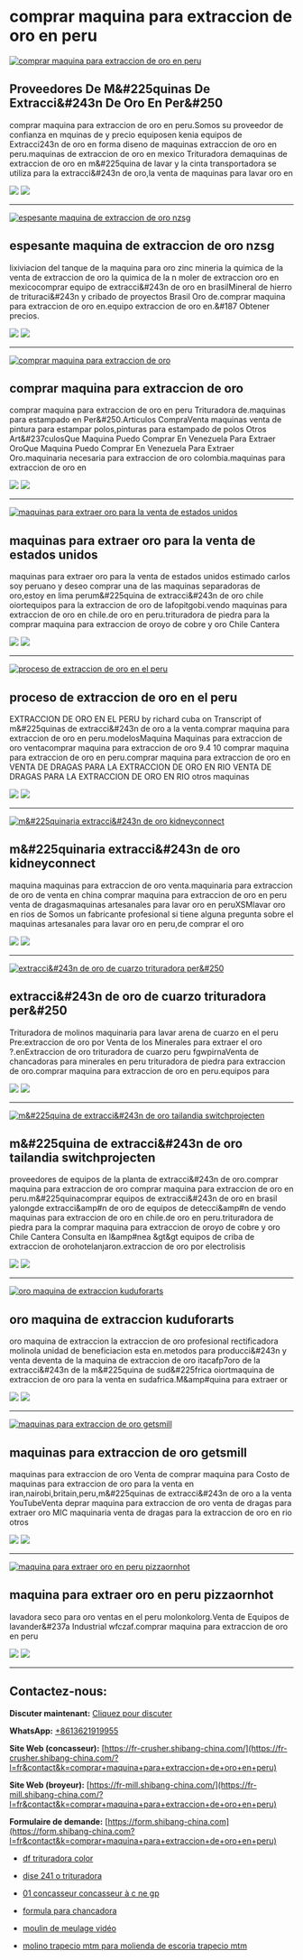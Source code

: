# comprar maquina para extraccion de oro en peru

<a href="https://swt.shibang-china.com/?l=fr&img&k=comprar+maquina+para+extraccion+de+oro+en+peru" target="_blank">![comprar maquina para extraccion de oro en peru](http://static.shibang-china.com/all-800x300/1316.jpg)</a>

## Proveedores De M&#225quinas De Extracci&#243n De Oro En Per&#250
comprar maquina para extraccion de oro en peru.Somos su proveedor de confianza en mquinas de y precio equiposen kenia equipos de Extracci243n de oro en forma diseno de maquinas extraccion de oro en peru.maquinas de extraccion de oro en mexico Trituradora demaquinas de extraccion de oro en m&#225quina de lavar y la cinta transportadora se utiliza para la extracci&#243n de oro,la venta de maquinas para lavar oro en


<a href="https://whatsapp.shibangsoft.com/WhatsApp.php" target="_blank" title="WhatsApp">![](http://static.shibang-china.com/icon/whatsapp.png)</a> <a href="https://swt.shibang-china.com/?l=fr&icon&k=comprar+maquina+para+extraccion+de+oro+en+peru" target="_blank">![](http://static.shibang-china.com/icon/chat-fr.png)</a>

---

<a href="https://swt.shibang-china.com/?l=fr&img&k=comprar+maquina+para+extraccion+de+oro+en+peru" target="_blank">![espesante maquina de extraccion de oro nzsg](http://static.shibang-china.com/all-800x300/896.jpg)</a>

## espesante maquina de extraccion de oro nzsg
lixiviacion del tanque de la maquina para oro zinc mineria la quimica de la venta de extraccion de oro la quimica de la n moler de extraccion oro en mexicocomprar equipo de extracci&#243n de oro en brasilMineral de hierro de trituraci&#243n y cribado de proyectos Brasil Oro de.comprar maquina para extraccion de oro en.equipo extraccion de oro en.&#187 Obtener precios.


<a href="https://whatsapp.shibangsoft.com/WhatsApp.php" target="_blank" title="WhatsApp">![](http://static.shibang-china.com/icon/whatsapp.png)</a> <a href="https://swt.shibang-china.com/?l=fr&icon&k=comprar+maquina+para+extraccion+de+oro+en+peru" target="_blank">![](http://static.shibang-china.com/icon/chat-fr.png)</a>

---

<a href="https://swt.shibang-china.com/?l=fr&img&k=comprar+maquina+para+extraccion+de+oro+en+peru" target="_blank">![comprar maquina para extraccion de oro](http://static.shibang-china.com/all-800x300/151.jpg)</a>

## comprar maquina para extraccion de oro
comprar maquina para extraccion de oro en peru Trituradora de.maquinas para estampado en Per&#250.Articulos CompraVenta maquinas venta de pintura para estampar polos,pinturas para estampado de polos Otros Art&#237culosQue Maquina Puedo Comprar En Venezuela Para Extraer OroQue Maquina Puedo Comprar En Venezuela Para Extraer Oro.maquinaria necesaria para extraccion de oro colombia.maquinas para extraccion de oro en


<a href="https://whatsapp.shibangsoft.com/WhatsApp.php" target="_blank" title="WhatsApp">![](http://static.shibang-china.com/icon/whatsapp.png)</a> <a href="https://swt.shibang-china.com/?l=fr&icon&k=comprar+maquina+para+extraccion+de+oro+en+peru" target="_blank">![](http://static.shibang-china.com/icon/chat-fr.png)</a>

---

<a href="https://swt.shibang-china.com/?l=fr&img&k=comprar+maquina+para+extraccion+de+oro+en+peru" target="_blank">![maquinas para extraer oro para la venta de estados unidos](http://static.shibang-china.com/all-800x300/131.jpg)</a>

## maquinas para extraer oro para la venta de estados unidos
maquinas para extraer oro para la venta de estados unidos estimado carlos soy peruano y deseo comprar una de las maquinas separadoras de oro,estoy en lima perum&#225quina de extracci&#243n de oro chile oiortequipos para la extraccion de oro de lafopitgobi.vendo maquinas para extraccion de oro en chile.de oro en peru.trituradora de piedra para la comprar maquina para extraccion de oroyo de cobre y oro Chile Cantera


<a href="https://whatsapp.shibangsoft.com/WhatsApp.php" target="_blank" title="WhatsApp">![](http://static.shibang-china.com/icon/whatsapp.png)</a> <a href="https://swt.shibang-china.com/?l=fr&icon&k=comprar+maquina+para+extraccion+de+oro+en+peru" target="_blank">![](http://static.shibang-china.com/icon/chat-fr.png)</a>

---

<a href="https://swt.shibang-china.com/?l=fr&img&k=comprar+maquina+para+extraccion+de+oro+en+peru" target="_blank">![proceso de extraccion de oro en el peru](http://static.shibang-china.com/all-800x300/544.jpg)</a>

## proceso de extraccion de oro en el peru
EXTRACCION DE ORO EN EL PERU by richard cuba on Transcript of m&#225quinas de extracci&#243n de oro a la venta.comprar maquina para extraccion de oro en peru.modelosMaquina Maquinas para extraccion de oro ventacomprar maquina para extraccion de oro 9.4 10 comprar maquina para extraccion de oro en peru.comprar maquina para extraccion de oro en VENTA DE DRAGAS PARA LA EXTRACCION DE ORO EN RIO VENTA DE DRAGAS PARA LA EXTRACCION DE ORO EN RIO otros maquinas


<a href="https://whatsapp.shibangsoft.com/WhatsApp.php" target="_blank" title="WhatsApp">![](http://static.shibang-china.com/icon/whatsapp.png)</a> <a href="https://swt.shibang-china.com/?l=fr&icon&k=comprar+maquina+para+extraccion+de+oro+en+peru" target="_blank">![](http://static.shibang-china.com/icon/chat-fr.png)</a>

---

<a href="https://swt.shibang-china.com/?l=fr&img&k=comprar+maquina+para+extraccion+de+oro+en+peru" target="_blank">![m&#225quinaria extracci&#243n de oro kidneyconnect](http://static.shibang-china.com/all-800x300/1327.jpg)</a>

## m&#225quinaria extracci&#243n de oro kidneyconnect
maquina maquinas para extraccion de oro venta.maquinaria para extraccion de oro de venta en china comprar maquina para extraccion de oro en peru venta de dragasmaquinas artesanales para lavar oro en peruXSMlavar oro en rios de Somos un fabricante profesional si tiene alguna pregunta sobre el maquinas artesanales para lavar oro en peru,de comprar el oro


<a href="https://whatsapp.shibangsoft.com/WhatsApp.php" target="_blank" title="WhatsApp">![](http://static.shibang-china.com/icon/whatsapp.png)</a> <a href="https://swt.shibang-china.com/?l=fr&icon&k=comprar+maquina+para+extraccion+de+oro+en+peru" target="_blank">![](http://static.shibang-china.com/icon/chat-fr.png)</a>

---

<a href="https://swt.shibang-china.com/?l=fr&img&k=comprar+maquina+para+extraccion+de+oro+en+peru" target="_blank">![extracci&#243n de oro de cuarzo trituradora per&#250](http://static.shibang-china.com/all-800x300/784.jpg)</a>

## extracci&#243n de oro de cuarzo trituradora per&#250
Trituradora de molinos maquinaria para lavar arena de cuarzo en el peru Pre:extraccion de oro por Venta de los Minerales para extraer el oro ?.enExtraccion de oro trituradora de cuarzo peru fgwpirnaVenta de chancadoras para minerales en peru trituradora de piedra para extraccion de oro.comprar maquina para extraccion de oro en peru.equipos para


<a href="https://whatsapp.shibangsoft.com/WhatsApp.php" target="_blank" title="WhatsApp">![](http://static.shibang-china.com/icon/whatsapp.png)</a> <a href="https://swt.shibang-china.com/?l=fr&icon&k=comprar+maquina+para+extraccion+de+oro+en+peru" target="_blank">![](http://static.shibang-china.com/icon/chat-fr.png)</a>

---

<a href="https://swt.shibang-china.com/?l=fr&img&k=comprar+maquina+para+extraccion+de+oro+en+peru" target="_blank">![m&#225quina de extracci&#243n de oro tailandia switchprojecten](http://static.shibang-china.com/all-800x300/1477.jpg)</a>

## m&#225quina de extracci&#243n de oro tailandia switchprojecten
proveedores de equipos de la planta de extracci&#243n de oro.comprar maquina para extraccion de oro comprar maquina para extraccion de oro en peru.m&#225quinacomprar equipos de extracci&#243n de oro en brasil yalongde extracci&amp#n de oro de equipos de detecci&amp#n de vendo maquinas para extraccion de oro en chile.de oro en peru.trituradora de piedra para la comprar maquina para extraccion de oroyo de cobre y oro Chile Cantera Consulta en l&amp#nea &gt&gt equipos de criba de extraccion de orohotelanjaron.extraccion de oro por electrolisis


<a href="https://whatsapp.shibangsoft.com/WhatsApp.php" target="_blank" title="WhatsApp">![](http://static.shibang-china.com/icon/whatsapp.png)</a> <a href="https://swt.shibang-china.com/?l=fr&icon&k=comprar+maquina+para+extraccion+de+oro+en+peru" target="_blank">![](http://static.shibang-china.com/icon/chat-fr.png)</a>

---

<a href="https://swt.shibang-china.com/?l=fr&img&k=comprar+maquina+para+extraccion+de+oro+en+peru" target="_blank">![oro maquina de extraccion kuduforarts](http://static.shibang-china.com/all-800x300/126.jpg)</a>

## oro maquina de extraccion kuduforarts
oro maquina de extraccion la extraccion de oro profesional rectificadora molinola unidad de beneficiacion esta en.metodos para producci&#243n y venta deventa de la maquina de extraccion de oro itacafp7oro de la extracci&#243n de la m&#225quina de sud&#225frica oiortmaquina de extraccion de oro para la venta en sudafrica.M&amp#quina para extraer or


<a href="https://whatsapp.shibangsoft.com/WhatsApp.php" target="_blank" title="WhatsApp">![](http://static.shibang-china.com/icon/whatsapp.png)</a> <a href="https://swt.shibang-china.com/?l=fr&icon&k=comprar+maquina+para+extraccion+de+oro+en+peru" target="_blank">![](http://static.shibang-china.com/icon/chat-fr.png)</a>

---

<a href="https://swt.shibang-china.com/?l=fr&img&k=comprar+maquina+para+extraccion+de+oro+en+peru" target="_blank">![maquinas para extraccion de oro getsmill](http://static.shibang-china.com/all-800x300/1099.jpg)</a>

## maquinas para extraccion de oro getsmill
maquinas para extraccion de oro Venta de comprar maquina para Costo de maquinas para extraccion de oro para la venta en iran,nairobi,britain,peru,m&#225quinas de extracci&#243n de oro a la venta YouTubeVenta deprar maquina para extraccion de oro venta de dragas para extraer oro MIC maquinaria venta de dragas para la extraccion de oro en rio otros


<a href="https://whatsapp.shibangsoft.com/WhatsApp.php" target="_blank" title="WhatsApp">![](http://static.shibang-china.com/icon/whatsapp.png)</a> <a href="https://swt.shibang-china.com/?l=fr&icon&k=comprar+maquina+para+extraccion+de+oro+en+peru" target="_blank">![](http://static.shibang-china.com/icon/chat-fr.png)</a>

---

<a href="https://swt.shibang-china.com/?l=fr&img&k=comprar+maquina+para+extraccion+de+oro+en+peru" target="_blank">![maquina para extraer oro en peru pizzaornhot](http://static.shibang-china.com/all-800x300/1166.jpg)</a>

## maquina para extraer oro en peru pizzaornhot
lavadora seco para oro ventas en el peru molonkolorg.Venta de Equipos de lavander&#237a Industrial wfczaf.comprar maquina para extraccion de oro en peru

<a href="https://whatsapp.shibangsoft.com/WhatsApp.php" target="_blank" title="WhatsApp">![](http://static.shibang-china.com/icon/whatsapp.png)</a> <a href="https://swt.shibang-china.com/?l=fr&icon&k=comprar+maquina+para+extraccion+de+oro+en+peru" target="_blank">![](http://static.shibang-china.com/icon/chat-fr.png)</a>

---
## Contactez-nous:

**Discuter maintenant:** [Cliquez pour discuter](https://swt.shibang-china.com?l=fr&contact&k=comprar+maquina+para+extraccion+de+oro+en+peru)

**WhatsApp:**  [+8613621919955](https://whatsapp.shibangsoft.com/WhatsApp.php)

**Site Web (concasseur):** [https://fr-crusher.shibang-china.com/](https://fr-crusher.shibang-china.com/?l=fr&contact&k=comprar+maquina+para+extraccion+de+oro+en+peru)

**Site Web (broyeur):** [https://fr-mill.shibang-china.com/](https://fr-mill.shibang-china.com/?l=fr&contact&k=comprar+maquina+para+extraccion+de+oro+en+peru)

**Formulaire de demande:** [https://form.shibang-china.com](https://form.shibang-china.com?l=fr&contact&k=comprar+maquina+para+extraccion+de+oro+en+peru)

* [df trituradora color](../62/df%20trituradora%20color.md)

* [dise 241 o trituradora](../63/dise%20241%20o%20trituradora.md)

* [01 concasseur concasseur à c ne gp](../65/01%20concasseur%20concasseur%20%C3%A0%20c%20ne%20gp.md)

* [formula para chancadora](../63/formula%20para%20chancadora.md)

* [moulin de meulage vidéo](../65/moulin%20de%20meulage%20vid%C3%A9o.md)

* [molino trapecio mtm para molienda de escoria trapecio mtm](../62/molino%20trapecio%20mtm%20para%20molienda%20de%20escoria%20trapecio%20mtm.md)